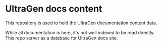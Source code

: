 # UltraGen docs content

This repository is used to hold the UltraGen documentation content data.

While all documentation is here, it's not well indexed to be read directly. This repo server as a database for UltraGen docs site.